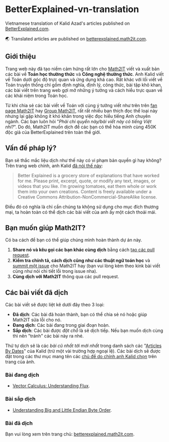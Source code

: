 # BetterExplained-vn-translation

Vietnamese translation of Kalid Azad's articles published on [BetterExplained.com](https://betterexplained.com/).

🌏 Translated articles are published on [betterexplained.math2it.com](https://betterexplained.math2it.com).

## Giới thiệu

Trang web này đã tạo niềm cảm hứng rất lớn cho [Math2IT](http://math2it.com) viết và xuất bản các bài về **Toán học thường thức** và **Công nghệ thường thức**. Anh Kalid viết về Toán dưới góc độ trực quan và ứng dụng khá cao. Rất khác với lối viết về Toán truyền thống chỉ gồm định nghĩa, định lý, công thức, bài tập khô khan, các bài viết trên trang web gợi mở những ý tưởng và cách hiểu trực quan về các khái niệm trong Toán học.

Từ khi chia sẻ các bài viết về Toán với cùng ý tưởng viết như trên trên [fan page Math2IT](https://facebook.com/math2IT/) hay [Group Math2IT](https://www.facebook.com/groups/math2it/), rất rất nhiều bạn thích đọc thể loại này nhưng lại gặp không ít khó khăn trong việc đọc hiểu tiếng Anh chuyên ngành. Các bạn luôn hỏi "_Phải chi quyển này/bài viết này có tiếng Việt nhỉ?_". Do đó, Math2IT muốn dịch để các bạn có thể hòa mình cùng 450K độc giả của BetterExplained trên toàn thế giới.

## Vấn đề pháp lý?

Bạn sẽ thắc mắc liệu dịch như thế này có vi phạm bản quyền gì hay không? Trên trang web chính, anh Kalid [đã nói thế này](https://betterexplained.com/about/):

> Better Explained is a grocery store of explanations that have worked for me. Please print, excerpt, quote, or modify any text, images, or videos that you like. I’m growing tomatoes, eat them whole or work them into your own creations. Content is freely available under a Creative Commons Attribution-NonCommercial-ShareAlike license.

Điều đó có nghĩa là chỉ cần chúng ta không sử dụng cho mục đích thương mại, ta hoàn toàn có thể dịch các bài viết của anh ấy một cách thoải mái.

## Bạn muốn giúp Math2IT?

Có ba cách để bạn có thể giúp chúng mình hoàn thành dự án này.

1. **Share nó và kêu gọi các bạn khác cùng dịch** bằng cách [tạo các pull request](https://github.com/math2it/BetterExplained-vn-translation/pulls). 
2. **Kiểm tra chính tả, cách dịch cũng như các thuật ngữ toán học** và [summit một issue](https://github.com/math2it/BetterExplained-vn-translation/issues) cho Math2IT hay \(bạn vui lòng kèm theo kink bài viết cũng như nói chi tiết lỗi trong issue nha\).
3. **Cùng dịch với Math2IT** thông qua các pull request. 

## Các bài viết đã dịch

Các bài viết sẽ được liệt kê dưới đây theo 3 loại:

* **Đã dịch**: Các bài đã hoàn thành, bạn có thể chia sẻ nó hoặc giúp Math2IT sửa lỗi cho nó.
* **Đang dịch**: Các bài đang trong giai đoạn hoàn.
* **Sắp dịch**: Các bài được *đặt chỗ* là sẽ dịch tiếp. Nếu bạn muốn dịch cùng thì nên "tránh" các bài này ra nhé.

Thứ tự dịch sẽ là các _bài cũ nhất tới mới nhất_ trong danh sách các "[Articles By Dates](https://betterexplained.com/archives/)" của Kalid \(trừ một vài trường hợp ngoại lệ\). Các bài dịch sẽ được đặt trong các thư mục mang tên các [chủ đề do chính anh Kalid chọn](https://betterexplained.com/archives/) trên trang của ảnh.

### Bài đang dịch

- [Vector Calculus: Understanding Flux](https://betterexplained.com/articles/flux/).

### Bài sắp dịch

- [Understanding Big and Little Endian Byte Order](https://betterexplained.com/articles/understanding-big-and-little-endian-byte-order/).

### Bài đã dịch

Bạn vui lòng xem trên trang chủ: [betterexplained.math2it.com](https://betterexplained.math2it.com).

